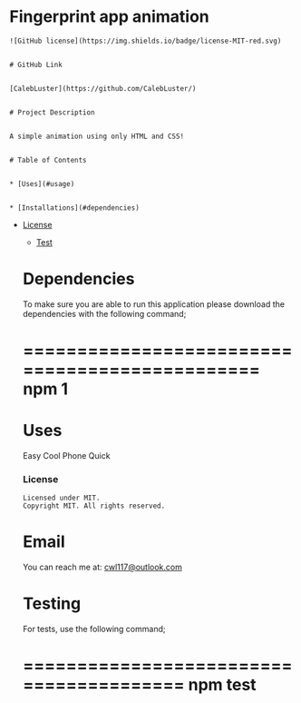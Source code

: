 # Fingerprint app animation


    ![GitHub license](https://img.shields.io/badge/license-MIT-red.svg)


    # GitHub Link


    [CalebLuster](https://github.com/CalebLuster/)


    # Project Description


    A simple animation using only HTML and CSS!


    # Table of Contents


    * [Uses](#usage)


    * [Installations](#dependencies)


    
* [License](#license)



    * [Test](#test)


    # Dependencies


    To make sure you are able to run this application please download the dependencies with the following command;

    ===============================================
    npm 1
    ===============================================

    # Uses


    Easy Cool Phone Quick



    ### License 
      Licensed under MIT.
      Copyright MIT. All rights reserved.
      


    # Email


    You can reach me at: cwl117@outlook.com



    # Testing


    For tests, use the following command;

    ========================================
    npm test
    ========================================
    
